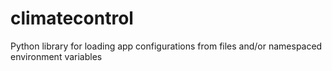 # climatecontrol
Python library for loading app configurations from files and/or namespaced environment variables 
